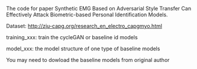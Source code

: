 The code for paper Synthetic EMG Based on Adversarial Style Transfer Can Effectively Attack Biometric-based Personal Identification Models.

Dataset: http://zju-capg.org/research_en_electro_capgmyo.html 

training_xxx: train the cycleGAN or baseline id models

model_xxx: the model structure of one type of baseline models

You may need to dowload the baseline models from original author
